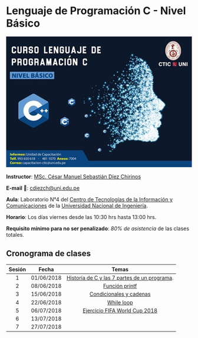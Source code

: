 Lenguaje de Programación C - Nivel Básico
===

<p align="center">
  <img src="./images/cprogramming.jpg" width="750">
</p>


**Instructor**: [MSc. César Manuel Sebastián Díez Chirinos](http://dina.concytec.gob.pe/appDirectorioCTI/VerDatosInvestigador.do;jsessionid=fd6624fe7d9f148aabe8445c1992?id_investigador=24012)

**E-mail :email:**: [cdiezch@uni.edu.pe](mailto:cdiezch@uni.edu.pe)

**Aula**: Laboratorio N°4 del [Centro de Tecnologías de la Información y Comunicaciones](http://www.ctic.uni.edu.pe/) de la [Universidad Nacional de Ingeniería](http://www.uni.edu.pe/).

**Horario**: Los días viernes desde las 10:30 hrs hasta 13:00 hrs.

**Requisito mínimo para no ser penalizado**: *80% de asistencia* de las clases totales.

## Cronograma de clases

|   Sesión  |   Fecha   |   Temas   |
|:---------:|:---------:|:---------:|
| 1 | 01/06/2018 | [Historia de C y las 7 partes de un programa](https://github.com/carlosal1015/C-Programming/tree/master/Sessions/First). |
| 2 | 08/06/2018 | [Función printf](https://github.com/carlosal1015/C-Programming/tree/master/Sessions/Second)|
| 3 | 15/06/2018 | [Condicionales y cadenas](https://github.com/carlosal1015/C-Programming/tree/master/Sessions/Third)|
| 4 | 22/06/2018 | [While loop](https://github.com/carlosal1015/C-Programming/tree/master/Sessions/Fifth)|
| 5 | 06/07/2018 | [Ejercicio FIFA World Cup 2018](https://github.com/carlosal1015/C-Programming/tree/master/Sessions/First) |
| 6 | 13/07/2018 | []() |
| 7 | 27/07/2018 | |